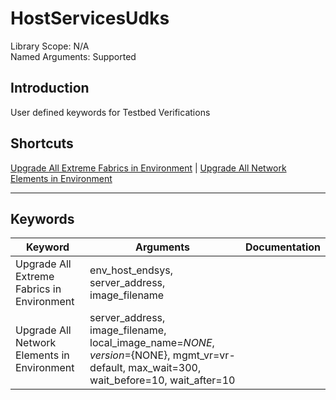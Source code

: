 # HostServicesUdks
Library Scope: N/A<br>
Named Arguments: Supported

## Introduction
User defined keywords for Testbed Verifications

## Shortcuts
[Upgrade All Extreme Fabrics in Environment](#Upgrade_All_Extreme_Fabrics_in_Environment) | [Upgrade All Network Elements in Environment](#Upgrade_All_Network_Elements_in_Environment)
***

## Keywords
| Keyword | Arguments | Documentation |
|---------|-----------|---------------|
| <a name="Upgrade_All_Extreme_Fabrics_in_Environment"></a>Upgrade All Extreme Fabrics in Environment | env_host_endsys, server_address, image_filename |  |
| <a name="Upgrade_All_Network_Elements_in_Environment"></a>Upgrade All Network Elements in Environment | server_address, image_filename, local_image_name=${NONE}, version=${NONE}, mgmt_vr=vr-default, max_wait=300, wait_before=10, wait_after=10 |  |
